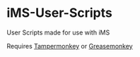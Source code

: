 # iMS-User-Scripts
User Scripts made for use with iMS

Requires [Tampermonkey](https://www.tampermonkey.net) or [Greasemonkey](https://www.greasespot.net)
